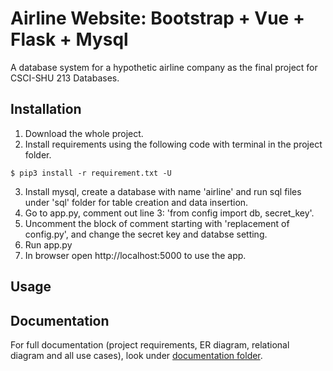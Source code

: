 # Airline Website: Bootstrap + Vue + Flask + Mysql
A database system for a hypothetic airline company as the final project for CSCI-SHU 213 Databases.

## Installation
1. Download the whole project.
2. Install requirements using the following code with terminal in the project folder.
```
$ pip3 install -r requirement.txt -U
```
3. Install mysql, create a database with name 'airline' and run sql files under 'sql' folder for table creation and data insertion.
4. Go to app.py, comment out line 3: 'from config import db, secret_key'.
5. Uncomment the block of comment starting with 'replacement of config.py', and change the secret key and databse setting.
6. Run app.py
7. In browser open http://localhost:5000 to use the app.

## Usage

## Documentation
For full documentation (project requirements, ER diagram, relational diagram and all use cases), look under [documentation folder](/documentation).
